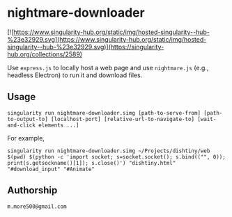 # nightmare-downloader

[![https://www.singularity-hub.org/static/img/hosted-singularity--hub-%23e32929.svg](https://www.singularity-hub.org/static/img/hosted-singularity--hub-%23e32929.svg)](https://singularity-hub.org/collections/2589)

Use `express.js` to locally host a web page and use `nightmare.js` (e.g., headless Electron) to run it and download files.

## Usage

```
singularity run nightmare-downloader.simg [path-to-serve-from] [path-to-output-to] [localhost-port] [relative-url-to-navigate-to] [wait-and-click elements ...]
```

For example,
```
singularity run nightmare-downloader.simg ~/Projects/dishtiny/web $(pwd) $(python -c 'import socket; s=socket.socket(); s.bind(("", 0)); print(s.getsockname()[1]); s.close()') "dishtiny.html" "#download_input" "#Animate"
```

## Authorship

`m.more500@gmail.com`
